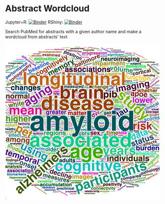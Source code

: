 # Abstract Wordcloud

Jupyter+R: [![Binder](https://mybinder.org/badge_logo.svg)](https://mybinder.org/v2/gh/bilgelm/abstract_wordcloud/main)
RShiny: [![Binder](https://mybinder.org/badge_logo.svg)](https://mybinder.org/v2/gh/bilgelm/abstract_wordcloud/main?urlpath=shiny)

Search PubMed for abstracts with a given author name and
make a wordcloud from abstracts' text

![Murat Bilgel's wordcloud](mywordcloud.png "Abstract wordcloud")
